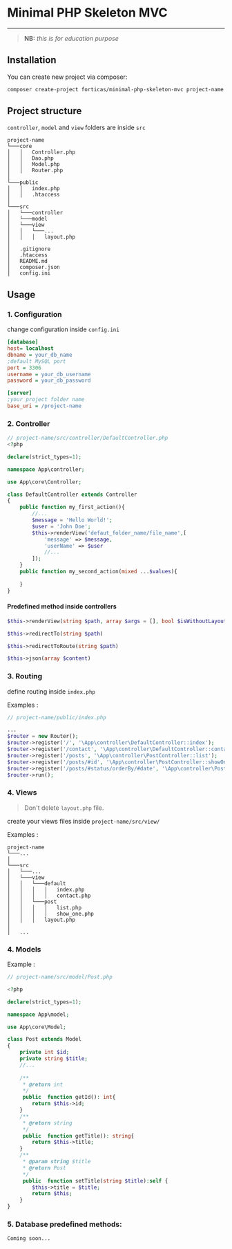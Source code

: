 # Minimal PHP Skeleton MVC

***
> **NB:** *this is for education purpose*

## Installation

You can create new project via composer:

```bash
composer create-project forticas/minimal-php-skeleton-mvc project-name
```

## Project structure

`controller`, `model` and `view` folders are inside `src`

```
project-name
└───core
│   │   Controller.php
│   │   Dao.php
│   │   Model.php
│   │   Router.php
│   
└───public
│   │   index.php
│   │   .htaccess
│   
└───src
│   └───controller
│   └───model
│   └───view
│   │   └───...
│   │   │   layout.php
│   
│   .gitignore
│   .htaccess
│   README.md
│   composer.json
│   config.ini
```

## Usage
### 1. Configuration

change configuration inside `config.ini`

```ini
[database]
host= localhost
dbname = your_db_name
;default MySQL port
port = 3306
username = your_db_username
password = your_db_password

[server]
;your project folder name
base_uri = /project-name
```

### 2. Controller

```php
// project-name/src/controller/DefaultController.php
<?php

declare(strict_types=1);

namespace App\controller;

use App\core\Controller;

class DefaultController extends Controller
{
    public function my_first_action(){
        //...
        $message = 'Hello World!';
        $user = 'John Doe';
        $this->renderView('defaut_folder_name/file_name',[
            'message' => $message,
            'userName' => $user
            //...
        ]);
    } 
    public function my_second_action(mixed ...$values){
        
    }
}
```
#### Predefined method inside controllers
```php
$this->renderView(string $path, array $args = [], bool $isWithoutLayout = false)
```
```php
$this->redirectTo(string $path)
```
```php
$this->redirectToRoute(string $path)
```
```php
$this->json(array $content)
```

### 3. Routing

define routing inside `index.php`

Examples : 
```php
// project-name/public/index.php

...
$router = new Router();
$router->register('/', '\App\controller\DefaultController::index');
$router->register('/contact', '\App\controller\DefaultController::contact');
$router->register('/posts', '\App\controller\PostController::list');
$router->register('/posts/#id', '\App\controller\PostController::showOne');
$router->register('/posts/#status/orderBy/#date', '\App\controller\PostController::showWithStatusAndOrderBy');
$router->run();
```

### 4. Views
> Don't delete `layout.php` file.

create your views files inside `project-name/src/view/`

Examples :
```
project-name 
└───...
│
└───src
│   └───...
│   └───view
│   │   └───default
│   │   │   │   index.php
│   │   │   │   contact.php
│   │   └───post
│   │   │   │   list.php
│   │   │   │   show_one.php
│   │   │   layout.php
│   
│   ...
```

### 4. Models
Example : 
```php
// project-name/src/model/Post.php

<?php

declare(strict_types=1);

namespace App\model;

use App\core\Model;

class Post extends Model
{
    private int $id;
    private string $title;
    //...
    
    /**
     * @return int
     */
     public  function getId(): int{
        return $this->id;
    }
    /**
     * @return string
     */
     public  function getTitle(): string{
        return $this->title;
    }
    /**
     * @param string $title
     * @return Post
     */
     public  function setTitle(string $title):self {
        $this->title = $title;
        return $this;
    }
}
```

### 5. Database predefined methods:

`Coming soon...`